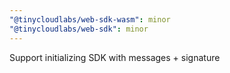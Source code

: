```yaml
---
"@tinycloudlabs/web-sdk-wasm": minor
"@tinycloudlabs/web-sdk": minor
---
```


Support initializing SDK with messages + signature
